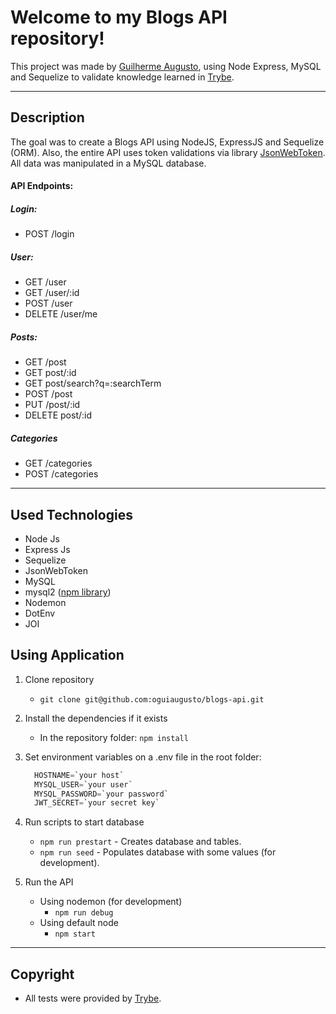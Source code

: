 # Welcome to my Blogs API repository!

This project was made by [Guilherme Augusto](https://github.com/oguiaugusto), using Node Express, MySQL and Sequelize to validate knowledge learned in [Trybe](https://www.betrybe.com/).

---

## Description

The goal was to create a Blogs API using NodeJS, ExpressJS and Sequelize (ORM). Also, the entire API uses token validations via library [JsonWebToken](https://www.npmjs.com/package/jsonwebtoken). All data was manipulated in a MySQL database.

#### API Endpoints:

##### Login:
- POST /login

##### User:
- GET /user
- GET /user/:id
- POST /user
- DELETE /user/me

##### Posts:
- GET /post
- GET post/:id
- GET post/search?q=:searchTerm
- POST /post
- PUT /post/:id
- DELETE post/:id

##### Categories
- GET /categories
- POST /categories

---

## Used Technologies

  - Node Js
  - Express Js
  - Sequelize
  - JsonWebToken
  - MySQL
  - mysql2 ([npm library](https://www.npmjs.com/package/mysql2))
  - Nodemon
  - DotEnv
  - JOI

## Using Application

1. Clone repository
    * `git clone git@github.com:oguiaugusto/blogs-api.git`

2. Install the dependencies if it exists
    * In the repository folder: `npm install`

3. Set environment variables on a .env file in the root folder:
    ```sql
      HOSTNAME=`your host`
      MYSQL_USER=`your user`
      MYSQL_PASSWORD=`your password`
      JWT_SECRET=`your secret key`
    ```

4. Run scripts to start database
    * `npm run prestart` - Creates database and tables.
    * `npm run seed` - Populates database with some values (for development).

5. Run the API
    * Using nodemon (for development)
      * `npm run debug`
    * Using default node
      * `npm start`

---

## Copyright

  - All tests were provided by [Trybe](https://www.betrybe.com/).